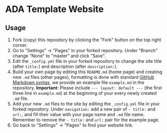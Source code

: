 # ADA Template Website
## Usage
1. Fork (copy) this repository by clicking the "Fork" button on the top right corner.
2. Go to "Settings" -> "Pages" in your forked repository. Under "Branch" change "None" to "master" and click "Save".
3. Edit the `_config.yml` file in your forked repository to change the site title (after `title:`) and description (after `description:`).
4. Build your own page by editing this `README.md` (home page) and creating new `.md` files (other pages), formatting is done with standard [GitHub Markdown syntax](https://docs.github.com/en/get-started/writing-on-github/getting-started-with-writing-and-formatting-on-github/basic-writing-and-formatting-syntax), we provide an example file `example.md` in the repository.
**Important**: Please include ```--- layout: default ---``` (the first three line in `example.md`) at the beginning of your every newly created `.md` file.
5. Add your new `.md` files to the site by editing the `_config.yml` file in your forked repository. Under `navigation:` add a new pair of `- title:` and `url:`, and fill their value with your page name and `.md` file name. Remember to remove the `- title:` and `url:` pair for the example page.
6. Go back to "Settings" -> "Pages" to find your website link.